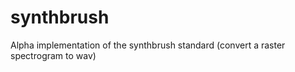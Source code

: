 synthbrush
==========

Alpha implementation of the synthbrush standard (convert a raster spectrogram to wav)
